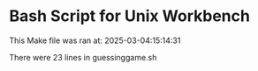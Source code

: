 # Bash Script for Unix Workbench

This Make file was ran at: 2025-03-04:15:14:31

There were 23 lines in guessinggame.sh
